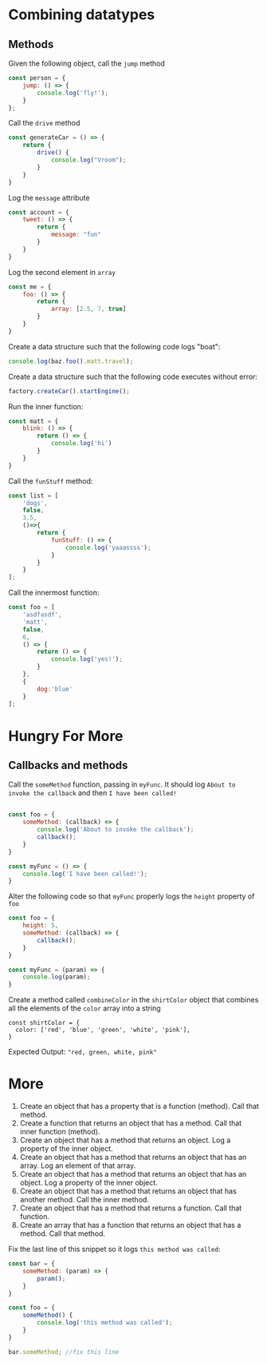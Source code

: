 # Combining datatypes

## Methods

Given the following object, call the `jump` method

```javascript
const person = {
    jump: () => {
        console.log('fly!');
    }
};
```

Call the `drive` method

```javascript
const generateCar = () => {
    return {
        drive() {
            console.log("Vroom");
        }
    }
}
```

Log the `message` attribute

```javascript
const account = {
    tweet: () => {
        return {
            message: "fun"
        }
    }
}
```

Log the second element in `array`

```javascript
const me = {
    foo: () => {
        return {
            array: [2.5, 7, true]
        }
    }
}
```

Create a data structure such that the following code logs "boat":

```javascript
console.log(baz.foo().matt.travel);
```

Create a data structure such that the following code executes without error:

```javascript
factory.createCar().startEngine();
```

Run the inner function:

```javascript
const matt = {
    blink: () => {
        return () => {
            console.log('hi')
        }
    }
}
```


Call the `funStuff` method:

```javascript
const list = [
    'dogs',
    false,
    3.5,
    ()=>{
        return {
            funStuff: () => {
                console.log('yaaassss');
            }
        }
    }
];
```

Call the innermost function:

```javascript
const foo = [
    'asdfasdf',
    'matt',
    false,
    6,
    () => {
        return () => {
            console.log('yes!');
        }
    },
    {
        dog:'blue'
    }
];
```

# Hungry For More

## Callbacks and methods

Call the `someMethod` function, passing in `myFunc`.  It should log `About to invoke the callback` and then `I have been called!`

```javascript

const foo = {
    someMethod: (callback) => {
        console.log('About to invoke the callback');
        callback();
    }
}

const myFunc = () => {
    console.log('I have been called!');
}
```

Alter the following code so that `myFunc` properly logs the `height` property of `foo`

```javascript
const foo = {
    height: 5,
    someMethod: (callback) => {
        callback();
    }
}

const myFunc = (param) => {
    console.log(param);
}
```

Create a method called `combineColor` in the `shirtColor` object that combines all the elements of the `color` array into a string

```
const shirtColor = {
  color: ['red', 'blue', 'green', 'white', 'pink'],
}
```
Expected Output:  ```"red, green, white, pink"```


# More

1. Create an object that has a property that is a function (method).  Call that method.
1. Create a function that returns an object that has a method.  Call that inner function (method).
1. Create an object that has a method that returns an object.  Log a property of the inner object.
1. Create an object that has a method that returns an object that has an array.  Log an element of that array.
1. Create an object that has a method that returns an object that has an object.  Log a property of the inner object.
1. Create an object that has a method that returns an object that has another method.  Call the inner method.
1. Create an object that has a method that returns a function.  Call that function.
1. Create an array that has a function that returns an object that has a method.  Call that method.

Fix the last line of this snippet so it logs `this method was called`:

```javascript
const bar = {
    someMethod: (param) => {
        param();
    }
}

const foo = {
    someMethod() {
        console.log('this method was called');
    }
}

bar.someMethod; //fix this line
```
